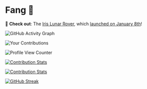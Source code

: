 # Fang 👋

🔭 **Check out**: The [Iris Lunar Rover]((https://irislunarrover.space/)), which [launched on January 8th](https://newsroom.ulalaunch.com/releases/united-launch-alliance-successfully-launches-first-next-generation-vulcan-rocket)!

![GitHub Activity Graph](https://github-readme-activity-graph.cyclic.app/graph?username=TheSnakeFang)

![Your Contributions](https://github.pumbas.net/api/contributions/TheSnakeFang?colour=DF9149&bgColour=161B22&dotColour=D04E4E)

![Profile View Counter](https://komarev.com/ghpvc/?username=TheSnakeFang)

[![Contribution Stats](https://github-contribution-stats.vercel.app/api/?username=TheSnakeFang)](https://github.com/LordDashMe/github-contribution-stats/)

[![Contribution Stats](https://github-contribution-stats.vercel.app/api/?username=TheSnakeFang)](https://github.com/LordDashMe/github-contribution-stats/)

[![GitHub Streak](https://streak-stats.demolab.com?user=TheSnakeFang)](https://git.io/streak-stats)

